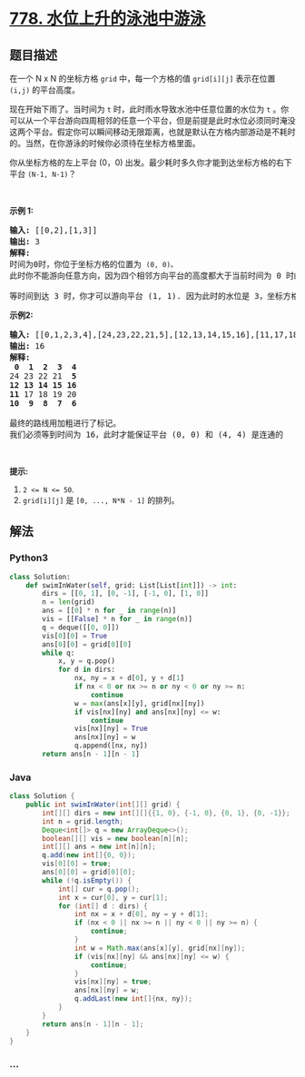 # [778. 水位上升的泳池中游泳](https://leetcode-cn.com/problems/swim-in-rising-water)



## 题目描述

<!-- 这里写题目描述 -->

<p>在一个 N x N 的坐标方格 <code>grid</code> 中，每一个方格的值 <code>grid[i][j]</code> 表示在位置 <code>(i,j)</code> 的平台高度。</p>

<p>现在开始下雨了。当时间为 <code>t</code> 时，此时雨水导致水池中任意位置的水位为 <code>t</code> 。你可以从一个平台游向四周相邻的任意一个平台，但是前提是此时水位必须同时淹没这两个平台。假定你可以瞬间移动无限距离，也就是默认在方格内部游动是不耗时的。当然，在你游泳的时候你必须待在坐标方格里面。</p>

<p>你从坐标方格的左上平台 (0，0) 出发。最少耗时多久你才能到达坐标方格的右下平台 <code>(N-1, N-1)</code>？</p>

<p> </p>

<p><strong>示例 1:</strong></p>

<pre>
<strong>输入:</strong> [[0,2],[1,3]]
<strong>输出:</strong> 3
<strong>解释:</strong>
时间为0时，你位于坐标方格的位置为 <code>(0, 0)。</code>
此时你不能游向任意方向，因为四个相邻方向平台的高度都大于当前时间为 0 时的水位。

等时间到达 3 时，你才可以游向平台 (1, 1). 因为此时的水位是 3，坐标方格中的平台没有比水位 3 更高的，所以你可以游向坐标方格中的任意位置
</pre>

<p><strong>示例2:</strong></p>

<pre>
<strong>输入:</strong> [[0,1,2,3,4],[24,23,22,21,5],[12,13,14,15,16],[11,17,18,19,20],[10,9,8,7,6]]
<strong>输出:</strong> 16
<strong>解释:</strong>
<strong> 0  1  2  3  4</strong>
24 23 22 21  <strong>5</strong>
<strong>12 13 14 15 16</strong>
<strong>11</strong> 17 18 19 20
<strong>10  9  8  7  6</strong>

最终的路线用加粗进行了标记。
我们必须等到时间为 16，此时才能保证平台 (0, 0) 和 (4, 4) 是连通的
</pre>

<p> </p>

<p><strong>提示:</strong></p>

<ol>
	<li><code>2 <= N <= 50</code>.</li>
	<li><code>grid[i][j]</code> 是 <code>[0, ..., N*N - 1]</code> 的排列。</li>
</ol>


## 解法

<!-- 这里可写通用的实现逻辑 -->

<!-- tabs:start -->

### **Python3**

<!-- 这里可写当前语言的特殊实现逻辑 -->

```python
class Solution:
    def swimInWater(self, grid: List[List[int]]) -> int:
        dirs = [[0, 1], [0, -1], [-1, 0], [1, 0]]
        n = len(grid)
        ans = [[0] * n for _ in range(n)]
        vis = [[False] * n for _ in range(n)]
        q = deque([[0, 0]])
        vis[0][0] = True
        ans[0][0] = grid[0][0]
        while q:
            x, y = q.pop()
            for d in dirs:
                nx, ny = x + d[0], y + d[1]
                if nx < 0 or nx >= n or ny < 0 or ny >= n:
                    continue
                w = max(ans[x][y], grid[nx][ny])
                if vis[nx][ny] and ans[nx][ny] <= w:
                    continue
                vis[nx][ny] = True
                ans[nx][ny] = w
                q.append([nx, ny])
        return ans[n - 1][n - 1]
```

### **Java**

<!-- 这里可写当前语言的特殊实现逻辑 -->

```java
class Solution {
    public int swimInWater(int[][] grid) {
        int[][] dirs = new int[][]{{1, 0}, {-1, 0}, {0, 1}, {0, -1}};
        int n = grid.length;
        Deque<int[]> q = new ArrayDeque<>();
        boolean[][] vis = new boolean[n][n];
        int[][] ans = new int[n][n];
        q.add(new int[]{0, 0});
        vis[0][0] = true;
        ans[0][0] = grid[0][0];
        while (!q.isEmpty()) {
            int[] cur = q.pop();
            int x = cur[0], y = cur[1];
            for (int[] d : dirs) {
                int nx = x + d[0], ny = y + d[1];
                if (nx < 0 || nx >= n || ny < 0 || ny >= n) {
                    continue;
                }
                int w = Math.max(ans[x][y], grid[nx][ny]);
                if (vis[nx][ny] && ans[nx][ny] <= w) {
                    continue;
                }
                vis[nx][ny] = true;
                ans[nx][ny] = w;
                q.addLast(new int[]{nx, ny});
            }
        }
        return ans[n - 1][n - 1];
    }
}
```

### **...**

```

```

<!-- tabs:end -->
